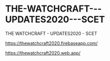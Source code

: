 # THE-WATCHCRAFT---UPDATES2020---SCET
THE WATCHCRAFT - UPDATES2020 - SCET

https://thewatchcraft2020.firebaseapp.com/

https://thewatchcraft2020.web.app/
